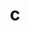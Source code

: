 ---
title: c
parent: Common Words
last_modified_date: 2021-10-21

transcriptions:
  - ˈðə
  - ˈði
translations:
  - "the"
etymology:
  From English `the`. The spelling of the word is a remnant of a spelling reform where `c` was used to represent /ð/ and /θ/, replacing `th`.
examples:
  - bzo: "C paka kalorised me!"
    eng: "The pig ate me!"
---